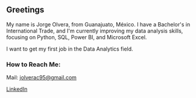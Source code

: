 ## Greetings

My name is Jorge Olvera, from Guanajuato, México. I have a Bachelor's in International Trade, and I'm currently improving my data analysis skills, focusing on Python, SQL, Power BI, and Microsoft Excel.

I want to get my first job in the Data Analytics field.

### How to Reach Me:

Mail: jolverac95@gmail.com

[LinkedIn](https://linkedin.com/in/jolverac/)
